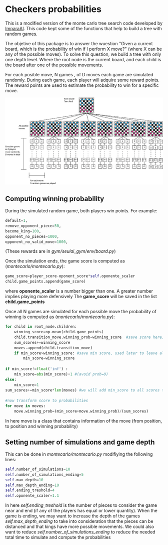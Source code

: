 # Checkers probabilities
This is a modified version of the monte carlo tree search code developed by [ImparaAI](https://github.com/ImparaAI/monte-carlo-tree-search). This code kept some of the functions that help to build a tree with random games.

The objetive of this package is to answer the wuestion "Given a current board, which is the probability of win if I perform X move?" (where X can be any of the possible moves).
To solve this question, we build a tree with only one depth level. Where the root node is the current board, and each child is the board after one of the possible movements.

For each posible move, N games , of D moves each game are simulated randomly. During each game, each player will adquire some reward points. The reward points are used to estimate the probability to win for a specific move.

![alt text](https://github.com/gbravoi/checkers_probabilities/blob/master/readme_img/checkers.png?raw=true)


## Computing winning probability
During the simulated random game, both players win points. For example:
```python
default=1,
remove_opponent_piece=50,
become_king=100,
opponent_no_pieces=1000,
opponent_no_valid_move=1000,
```
(These rewards are in *gym/seulai_gym/env/board.py*)

Once the simulation ends, the game score is computed as (*montecarlo/montecarlo.py*):
```python
game_score=player_score-oponent_score*self.oponente_scaler
child.game_points.append(game_score)
```
where **oponente_scaler** is a number bigger than one. A greater number implies playing more defensively
The **game_score** will be saved in the list **child.game_points**

Once all N games are simulated for each possible move the probability of winning is computed as (*montecarlo/montecarlo.py*):
```python
for child in root_node.children:
	winning_score=np.mean(child.game_points)
	child.transition_move.winning_prob=winning_score  #save score here, later will transform it in probability
	sum_scores+=winning_score
	moves.append(child.transition_move)
	if min_score>winning_score: #save min score, used later to leave all scores as positive numbers
		min_score=winning_score

if min_score!=float('inf') :
	min_score=abs(min_score)+1 #(avoid prob=0)
else:
	min_score=1
sum_scores+=min_score*len(moves) #we will add min_score to all scores to ensure positive numbers

#now transform score to probabilities
for move in moves:
	move.winning_prob=(min_score+move.winning_prob)/(sum_scores)
```

In here move is a class that contains information of the move (from position, to position and winning probability)


## Setting number of simulations and game depth
This can be done in *montecarlo/montecarlo.py* modifiying the following lines:
```python
self.number_of_simulations=10
self.number_of_simulations_ending=5 
self.max_depth=10 
self.max_depth_ending=10
self.ending_treshold=4
self.oponente_scaler=1.1
```

In here *self.ending_treshold* is the number of pieces to consider the game near and end (if any of the players has equal or lower quantity). When the game is ending, we may want to increase the depth of the games *self.max_depth_ending* to take into consideration that the pieces can be distanced and that kings have more possible movements. We could also want to reduce *self.number_of_simulations_ending* to reduce the needed total time to simulate and compute the probabilities
